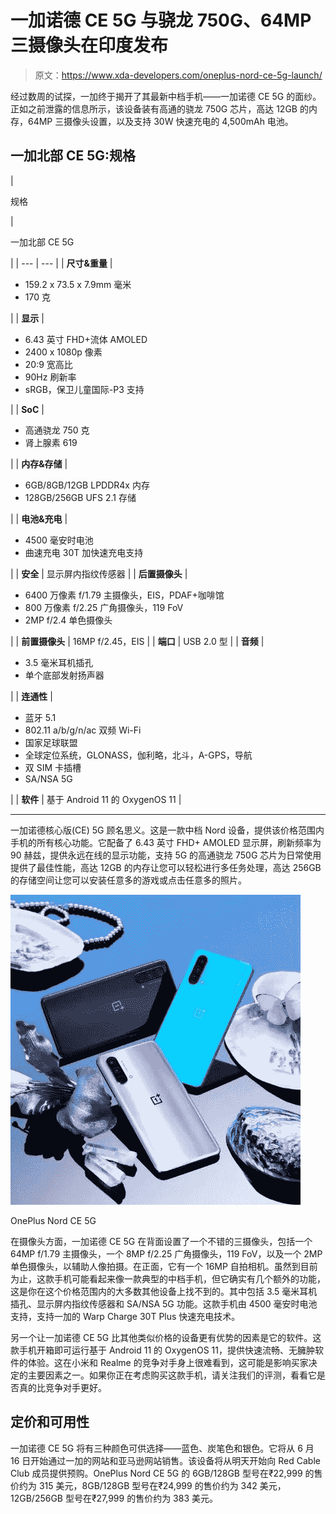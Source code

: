 # 一加诺德 CE 5G 与骁龙 750G、64MP 三摄像头在印度发布

> 原文：<https://www.xda-developers.com/oneplus-nord-ce-5g-launch/>

经过数周的试探，一加终于揭开了其最新中档手机——一加诺德 CE 5G 的面纱。正如之前泄露的信息所示，该设备装有高通的骁龙 750G 芯片，高达 12GB 的内存，64MP 三摄像头设置，以及支持 30W 快速充电的 4,500mAh 电池。

## 一加北部 CE 5G:规格

| 

规格

 | 

一加北部 CE 5G

 |
| --- | --- |
| **尺寸&重量** | 

*   159.2 x 73.5 x 7.9mm 毫米
*   170 克

 |
| **显示** | 

*   6.43 英寸 FHD+流体 AMOLED
*   2400 x 1080p 像素
*   20:9 宽高比
*   90Hz 刷新率
*   sRGB，保卫儿童国际-P3 支持

 |
| **SoC** | 

*   高通骁龙 750 克
*   肾上腺素 619

 |
| **内存&存储** | 

*   6GB/8GB/12GB LPDDR4x 内存
*   128GB/256GB UFS 2.1 存储

 |
| **电池&充电** | 

*   4500 毫安时电池
*   曲速充电 30T 加快速充电支持

 |
| **安全** | 显示屏内指纹传感器 |
| **后置摄像头** | 

*   6400 万像素 f/1.79 主摄像头，EIS，PDAF+咖啡馆
*   800 万像素 f/2.25 广角摄像头，119 FoV
*   2MP f/2.4 单色摄像头

 |
| **前置摄像头** | 16MP f/2.45，EIS |
| **端口** | USB 2.0 型 |
| **音频** | 

*   3.5 毫米耳机插孔
*   单个底部发射扬声器

 |
| **连通性** | 

*   蓝牙 5.1
*   802.11 a/b/g/n/ac 双频 Wi-Fi
*   国家足球联盟
*   全球定位系统，GLONASS，伽利略，北斗，A-GPS，导航
*   双 SIM 卡插槽
*   SA/NSA 5G

 |
| **软件** | 基于 Android 11 的 OxygenOS 11 |

* * *

一加诺德核心版(CE) 5G 顾名思义。这是一款中档 Nord 设备，提供该价格范围内手机的所有核心功能。它配备了 6.43 英寸 FHD+ AMOLED 显示屏，刷新频率为 90 赫兹，提供永远在线的显示功能，支持 5G 的高通骁龙 750G 芯片为日常使用提供了最佳性能，高达 12GB 的内存让您可以轻松进行多任务处理，高达 256GB 的存储空间让您可以安装任意多的游戏或点击任意多的照片。

 <picture>![The OnePlus Nord CE 5G is one of the best mid-range phones out there. It offers great performance, amazing battery life, and an exceptional software experience without breaking the bank.](img/0a19737ec09bd3da4eee71bcea50860b.png)</picture> 

OnePlus Nord CE 5G

在摄像头方面，一加诺德 CE 5G 在背面设置了一个不错的三摄像头，包括一个 64MP f/1.79 主摄像头，一个 8MP f/2.25 广角摄像头，119 FoV，以及一个 2MP 单色摄像头，以辅助人像拍摄。在正面，它有一个 16MP 自拍相机。虽然到目前为止，这款手机可能看起来像一款典型的中档手机，但它确实有几个额外的功能，这是你在这个价格范围内的大多数其他设备上找不到的。其中包括 3.5 毫米耳机插孔、显示屏内指纹传感器和 SA/NSA 5G 功能。这款手机由 4500 毫安时电池支持，支持一加的 Warp Charge 30T Plus 快速充电技术。

另一个让一加诺德 CE 5G 比其他类似价格的设备更有优势的因素是它的软件。这款手机开箱即可运行基于 Android 11 的 OxygenOS 11，提供快速流畅、无臃肿软件的体验。这在小米和 Realme 的竞争对手身上很难看到，这可能是影响买家决定的主要因素之一。如果你正在考虑购买这款手机，请关注我们的评测，看看它是否真的比竞争对手更好。

## 定价和可用性

一加诺德 CE 5G 将有三种颜色可供选择——蓝色、炭笔色和银色。它将从 6 月 16 日开始通过一加的网站和亚马逊网站销售。该设备将从明天开始向 Red Cable Club 成员提供预购。OnePlus Nord CE 5G 的 6GB/128GB 型号在₹22,999 的售价约为 315 美元，8GB/128GB 型号在₹24,999 的售价约为 342 美元，12GB/256GB 型号在₹27,999 的售价约为 383 美元。